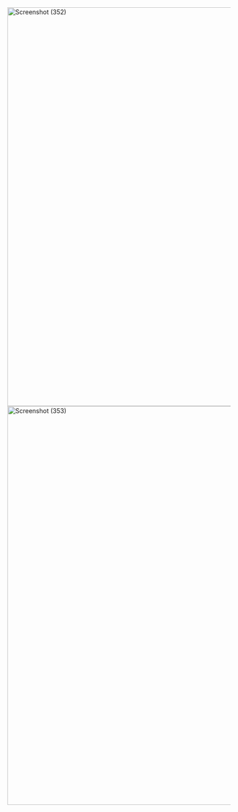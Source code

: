 <img width="1897" height="899" alt="Screenshot (352)" src="https://github.com/user-attachments/assets/7661d85d-45e7-44ba-bac2-b8a9ba6f1ca1" />

<img width="1897" height="899" alt="Screenshot (353)" src="https://github.com/user-attachments/assets/b7df57b9-76bb-4a57-b602-5369d923fffc" />
